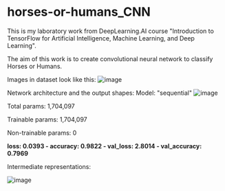# horses-or-humans_CNN
This is my laboratory work from DeepLearning.AI course "Introduction to TensorFlow for Artificial Intelligence, Machine Learning, and Deep Learning".

The aim of this work is to create convolutional neural network to classify Horses or Humans.


Images in dataset look like this:
![image](https://github.com/HelenLit/horses-or-humans_CNN/assets/108334668/ef9fe15c-5e0f-4a06-851d-c74dca59f21a)


Network architecture and the output shapes:
Model: "sequential"
![image](https://github.com/HelenLit/horses-or-humans_CNN/assets/108334668/ae50ece0-1643-4945-8304-bf823b4b15c1)

Total params: 1,704,097

Trainable params: 1,704,097

Non-trainable params: 0


**loss: 0.0393 - accuracy: 0.9822 - val_loss: 2.8014 - val_accuracy: 0.7969**

Intermediate representations:

![image](https://github.com/HelenLit/horses-or-humans_CNN/assets/108334668/f3fa429d-1273-4e2a-8758-debd201e8b5f)

